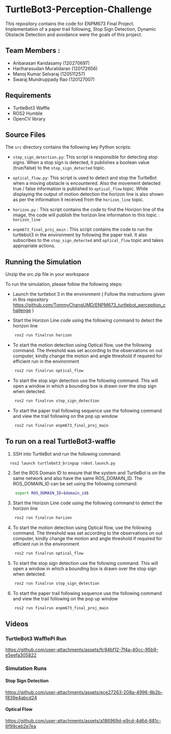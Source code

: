 # TurtleBot3-Perception-Challenge
This repository contains the code for ENPM673 Final Project. Implementation of a paper trail following, Stop Sign Detection, Dynamic Obstacle Detection and avoidance were the goals of this project. 

## Team Members : 

- Anbarasan Kandasamy (120270697) 
- Hariharasudan Muralidaran (120172656)
- Manoj Kumar Selvaraj (120511257)
- Swaraj Mundruppady Rao (120127007)

## Requirements 
-  TurtleBot3 Waffle
-  ROS2 Humble
-  OpenCV library

## Source Files

The `src` directory contains the following key Python scripts:

- `stop_sign_detection.py`: This script is responsible for detecting stop signs. When a stop sign is detected, it publishes a boolean value (true/false) to the `stop_sign_detected` topic.

- `optical_flow.py`: This script is used to detect and stop the TurtleBot when a moving obstacle is encountered. Also the movement detected true / false information is published to `optical_flow` topic. While displaying the output of motion detection the horizon line is also shown as per the information it received from the `horizon_line` topic.

- `horizon.py` : This script contains the code to find the Horizon line of the image, the code will publish the horizon line information to this topic : `horizon_line`

- `enpm673_final_proj_main` : This script contains the code to run the turtlebot3 in the environment by following the paper trail. It also subscribes to the `stop_sign_detected` and `optical_flow` topic and takes appropriate actions.


## Running the Simulation

Unzip the src.zip file in your workspace

To run the simulation, please follow the following steps:

- Launch the turtlebot 3 in the environment ( Follow the instructions given in this repository https://github.com/TommyChangUMD/ENPM673_turtlebot_perception_challenge )

- Start the Horizon Line code using the following command to detect the horizon line

```bash
    ros2 run finalrun horizon
```
- To start the motion detection using Optical flow, use the following command. The threshold was set according to the observations on out computer, kindly change the motion and angle threshold if required for efficient run in the environment

```bash 
    ros2 run finalrun optical_flow 
```

- To start the stop sign detection use the following command. This will open a window in which a bounding box is drawn over the stop sign when detected.

```bash
    ros2 run finalrun stop_sign_detection
```

- To start the paper trail following sequence use the following command and view the trail following on the pop up window

```bash
    ros2 run finalrun enpm673_final_proj_main
```

## To run on a real TurtleBot3-waffle

1. SSH into TurtleBot and run the following command:

  ```bash
    ros2 launch turtlebot3_bringup robot.launch.py
  ```
2. Set the ROS Domain ID to ensure that the system and TurtleBot is on the same network and also have the same ROS_DOMAIN_ID. The ROS_DOMAIN_ID can be set using the following command:
   ```bash
    export ROS_DOMAIN_ID=$domain_id$
   ```

3. Start the Horizon Line code using the following command to detect the horizon line

```bash
    ros2 run finalrun horizon
```
4. To start the motion detection using Optical flow, use the following command. The threshold was set according to the observations on out computer, kindly change the motion and angle threshold if required for efficient run in the environment

```bash 
    ros2 run finalrun optical_flow 
```

5. To start the stop sign detection use the following command. This will open a window in which a bounding box is drawn over the stop sign when detected.

```bash
    ros2 run finalrun stop_sign_detection
```

6. To start the paper trail following sequence use the following command and view the trail following on the pop up window

```bash
    ros2 run finalrun enpm673_final_proj_main
```


## Videos

### TurtleBot3 WafflePi Run 

https://github.com/user-attachments/assets/fc94bf12-7f4a-40cc-95b9-e5eefa305822

### Simulation Runs 

#### Stop Sign Detection 



https://github.com/user-attachments/assets/ece27263-208a-4996-8b2b-f839e4abcd24


#### Optical Flow 


https://github.com/user-attachments/assets/a186969d-e9cd-4d6d-881c-6f99ceb2e7ea







 




